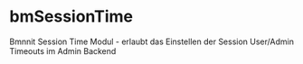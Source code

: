 # bmSessionTime

Bmnnit Session Time Modul - erlaubt das Einstellen der Session User/Admin Timeouts im Admin Backend
